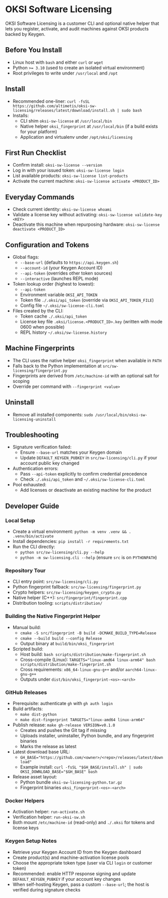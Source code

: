 # OKSI Software Licensing

OKSI Software Licensing is a customer CLI and optional native helper that lets you register, activate, and audit machines against OKSI products backed by Keygen.

## Before You Install

- Linux host with `bash` and either `curl` or `wget`
- Python `>= 3.10` (used to create an isolated virtual environment)
- Root privileges to write under `/usr/local` and `/opt`

## Install

- Recommended one-liner: `curl -fsSL https://github.com/altimetis/oksi-sw-licensing/releases/latest/download/install.sh | sudo bash`
- Installs:
  - CLI shim `oksi-sw-license` at `/usr/local/bin`
  - Native helper `oksi_fingerprint` at `/usr/local/bin` (if a build exists for your platform)
  - Application and virtualenv under `/opt/oksi/licensing`

## First Run Checklist

- Confirm install: `oksi-sw-license --version`
- Log in with your issued token: `oksi-sw-license login`
- List available products: `oksi-sw-license list-products`
- Activate the current machine: `oksi-sw-license activate <PRODUCT_ID>`

## Everyday Commands

- Check current identity: `oksi-sw-license whoami`
- Validate a license key without activating: `oksi-sw-license validate-key <KEY>`
- Deactivate this machine when repurposing hardware: `oksi-sw-license deactivate <PRODUCT_ID>`

## Configuration and Tokens

- Global flags:
  - `--base-url` (defaults to `https://api.keygen.sh`)
  - `--account-id` (your Keygen Account ID)
  - `--api-token` (overrides other token sources)
  - `--interactive` (launches REPL mode)
- Token lookup order (highest to lowest):
  - `--api-token`
  - Environment variable `OKSI_API_TOKEN`
  - Token file `./.oksi/api_token` (override via `OKSI_API_TOKEN_FILE`)
  - Config file `~/.oksi/sw-license-cli.toml`
- Files created by the CLI:
  - Token cache `./.oksi/api_token`
  - License key file `.oksi/license.<PRODUCT_ID>.key` (written with mode 0600 when possible)
  - REPL history `~/.oksi/sw-license.history`

## Machine Fingerprints

- The CLI uses the native helper `oksi_fingerprint` when available in `PATH`
- Falls back to the Python implementation at `src/sw-licensing/fingerprint.py`
- Fingerprints are derived from `/etc/machine-id` with an optional salt for scoping
- Override per command with `--fingerprint <value>`

## Uninstall

- Remove all installed components: `sudo /usr/local/bin/oksi-sw-licensing-uninstall`

## Troubleshooting

- Signature verification failed:
  - Ensure `--base-url` matches your Keygen domain
  - Update `DEFAULT_KEYGEN_PUBKEY` in `src/sw-licensing/cli.py` if your account public key changed
- Authentication errors:
  - Pass `--api-token` explicitly to confirm credential precedence
  - Check `./.oksi/api_token` and `~/.oksi/sw-license-cli.toml`
- Pool exhausted:
  - Add licenses or deactivate an existing machine for the product

## Developer Guide

### Local Setup

- Create a virtual environment: `python -m venv .venv && . .venv/bin/activate`
- Install dependencies: `pip install -r requirements.txt`
- Run the CLI directly:
  - `python src/sw-licensing/cli.py --help`
  - `python -m sw-licensing.cli --help` (ensure `src` is on `PYTHONPATH`)

### Repository Tour

- CLI entry point: `src/sw-licensing/cli.py`
- Python fingerprint fallback: `src/sw-licensing/fingerprint.py`
- Crypto helpers: `src/sw-licensing/keygen_crypto.py`
- Native helper (C++): `src/fingerprint/fingerprint.cpp`
- Distribution tooling: `scripts/distribution/`

### Building the Native Fingerprint Helper

- Manual build:
  - `cmake -S src/fingerprint -B build -DCMAKE_BUILD_TYPE=Release`
  - `cmake --build build --config Release`
  - Output binary at `build/bin/oksi_fingerprint`
- Scripted build:
  - Host build: `bash scripts/distribution/make-fingerprint.sh`
  - Cross-compile (Linux): `TARGETS="linux-amd64 linux-arm64" bash scripts/distribution/make-fingerprint.sh`
  - Cross requirements: `x86_64-linux-gnu-g++` and/or `aarch64-linux-gnu-g++`
  - Outputs under `dist/bin/oksi_fingerprint-<os>-<arch>`

### GitHub Releases

- Prerequisite: authenticate `gh` with `gh auth login`
- Build artifacts:
  - `make dist-python`
  - `make dist-fingerprint TARGETS="linux-amd64 linux-arm64"`
- Publish release: `make gh-release VERSION=v0.1.0`
  - Creates and pushes the Git tag if missing
  - Uploads installer, uninstaller, Python bundle, and any fingerprint binaries
  - Marks the release as latest
- Latest download base URL:
  - `GH_BASE="https://github.com/<owner>/<repo>/releases/latest/download"`
  - Example install: `curl -fsSL "$GH_BASE/install.sh" | sudo OKSI_DOWNLOAD_BASE="$GH_BASE" bash`
- Release asset layout:
  - Python bundle `oksi-sw-licensing-python.tar.gz`
  - Fingerprint binaries `oksi_fingerprint-<os>-<arch>`

### Docker Helpers

- Activation helper: `run-activate.sh`
- Verification helper: `run-oksi-sw.sh`
- Both mount `/etc/machine-id` (read-only) and `./.oksi` for tokens and license keys

### Keygen Setup Notes

- Retrieve your Keygen Account ID from the Keygen dashboard
- Create product(s) and machine-activation license pools
- Choose the appropriate token type (user via CLI `login` or customer token)
- Recommended: enable HTTP response signing and update `DEFAULT_KEYGEN_PUBKEY` if your account key changes
- When self-hosting Keygen, pass a custom `--base-url`; the host is verified during signature checks
